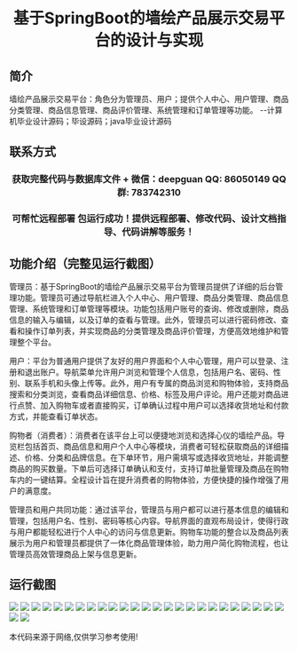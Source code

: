<p><h1 align="center">基于SpringBoot的墙绘产品展示交易平台的设计与实现</h1></p>

## 简介
墙绘产品展示交易平台：角色分为管理员、用户；提供个人中心、用户管理、商品分类管理、商品信息管理、商品评价管理、系统管理和订单管理等功能。    --计算机毕业设计源码；毕设源码；java毕业设计源码


## 联系方式
<p><h3 align="center">获取完整代码与数据库文件 + 微信：deepguan QQ: 86050149 QQ群: 783742310</h3></p>
<p><h3 align="center">可帮忙远程部署 包运行成功！提供远程部署、修改代码、设计文档指导、代码讲解等服务！</h3></p>

## 功能介绍（完整见运行截图）
管理员：基于SpringBoot的墙绘产品展示交易平台为管理员提供了详细的后台管理功能。管理员可通过导航栏进入个人中心、用户管理、商品分类管理、商品信息管理、系统管理和订单管理等模块。功能包括用户账号的查询、修改或删除，商品信息的输入与编辑，以及订单的查看与管理。此外，管理员可以进行密码修改、查看和操作订单列表，并实现商品的分类管理及商品评价管理，方便高效地维护和管理整个平台。

用户：平台为普通用户提供了友好的用户界面和个人中心管理，用户可以登录、注册和退出账户。导航菜单允许用户浏览和管理个人信息，包括用户名、密码、性别、联系手机和头像上传等。此外，用户有专属的商品浏览和购物体验，支持商品搜索和分类浏览，查看商品详细信息、价格、标签及用户评论。用户还能对商品进行点赞、加入购物车或者直接购买，订单确认过程中用户可以选择收货地址和付款方式，并能查看订单状态。

购物者（消费者）：消费者在该平台上可以便捷地浏览和选择心仪的墙绘产品。导览栏包括首页、商品信息和用户个人中心等模块，消费者可轻松获取商品的详细描述、价格、分类和品牌信息。在下单环节，用户需填写或选择收货地址，并能调整商品的购买数量。下单后可选择订单确认和支付，支持订单批量管理及商品在购物车内的一键结算。全程设计旨在提升消费者的购物体验，方便快捷的操作增强了用户的满意度。

管理员和用户共同功能：通过该平台，管理员与用户都可以进行基本信息的编辑和管理，包括用户名、性别、密码等核心内容。导航界面的直观布局设计，使得行政与用户都能轻松进行个人中心的访问与信息更新。购物车功能的整合以及商品列表展示为用户和管理员都提供了一体化商品管理体验，助力用户简化购物流程，也让管理员高效管理商品上架与信息更新。


## 运行截图
![](https://bs-1329754181.cos.ap-shanghai.myqcloud.com/spring/MuralProductDisplayTradingPlatformDesignAndImplementation/img/001.jpg)
![](https://bs-1329754181.cos.ap-shanghai.myqcloud.com/spring/MuralProductDisplayTradingPlatformDesignAndImplementation/img/002.jpg)
![](https://bs-1329754181.cos.ap-shanghai.myqcloud.com/spring/MuralProductDisplayTradingPlatformDesignAndImplementation/img/003.jpg)
![](https://bs-1329754181.cos.ap-shanghai.myqcloud.com/spring/MuralProductDisplayTradingPlatformDesignAndImplementation/img/004.jpg)
![](https://bs-1329754181.cos.ap-shanghai.myqcloud.com/spring/MuralProductDisplayTradingPlatformDesignAndImplementation/img/005.jpg)
![](https://bs-1329754181.cos.ap-shanghai.myqcloud.com/spring/MuralProductDisplayTradingPlatformDesignAndImplementation/img/006.jpg)
![](https://bs-1329754181.cos.ap-shanghai.myqcloud.com/spring/MuralProductDisplayTradingPlatformDesignAndImplementation/img/007.jpg)
![](https://bs-1329754181.cos.ap-shanghai.myqcloud.com/spring/MuralProductDisplayTradingPlatformDesignAndImplementation/img/008.jpg)
![](https://bs-1329754181.cos.ap-shanghai.myqcloud.com/spring/MuralProductDisplayTradingPlatformDesignAndImplementation/img/009.jpg)
![](https://bs-1329754181.cos.ap-shanghai.myqcloud.com/spring/MuralProductDisplayTradingPlatformDesignAndImplementation/img/010.jpg)
![](https://bs-1329754181.cos.ap-shanghai.myqcloud.com/spring/MuralProductDisplayTradingPlatformDesignAndImplementation/img/011.jpg)
![](https://bs-1329754181.cos.ap-shanghai.myqcloud.com/spring/MuralProductDisplayTradingPlatformDesignAndImplementation/img/012.jpg)
![](https://bs-1329754181.cos.ap-shanghai.myqcloud.com/spring/MuralProductDisplayTradingPlatformDesignAndImplementation/img/013.jpg)
![](https://bs-1329754181.cos.ap-shanghai.myqcloud.com/spring/MuralProductDisplayTradingPlatformDesignAndImplementation/img/014.jpg)
![](https://bs-1329754181.cos.ap-shanghai.myqcloud.com/spring/MuralProductDisplayTradingPlatformDesignAndImplementation/img/015.jpg)
![](https://bs-1329754181.cos.ap-shanghai.myqcloud.com/spring/MuralProductDisplayTradingPlatformDesignAndImplementation/img/016.jpg)
![](https://bs-1329754181.cos.ap-shanghai.myqcloud.com/spring/MuralProductDisplayTradingPlatformDesignAndImplementation/img/017.jpg)
![](https://bs-1329754181.cos.ap-shanghai.myqcloud.com/spring/MuralProductDisplayTradingPlatformDesignAndImplementation/img/018.jpg)
![](https://bs-1329754181.cos.ap-shanghai.myqcloud.com/spring/MuralProductDisplayTradingPlatformDesignAndImplementation/img/019.jpg)
![](https://bs-1329754181.cos.ap-shanghai.myqcloud.com/spring/MuralProductDisplayTradingPlatformDesignAndImplementation/img/020.jpg)
![](https://bs-1329754181.cos.ap-shanghai.myqcloud.com/spring/MuralProductDisplayTradingPlatformDesignAndImplementation/img/021.jpg)
![](https://bs-1329754181.cos.ap-shanghai.myqcloud.com/spring/MuralProductDisplayTradingPlatformDesignAndImplementation/img/022.jpg)
![](https://bs-1329754181.cos.ap-shanghai.myqcloud.com/spring/MuralProductDisplayTradingPlatformDesignAndImplementation/img/023.jpg)
![](https://bs-1329754181.cos.ap-shanghai.myqcloud.com/spring/MuralProductDisplayTradingPlatformDesignAndImplementation/img/024.jpg)
![](https://bs-1329754181.cos.ap-shanghai.myqcloud.com/spring/MuralProductDisplayTradingPlatformDesignAndImplementation/img/025.jpg)
![](https://bs-1329754181.cos.ap-shanghai.myqcloud.com/spring/MuralProductDisplayTradingPlatformDesignAndImplementation/img/026.jpg)
![](https://bs-1329754181.cos.ap-shanghai.myqcloud.com/spring/MuralProductDisplayTradingPlatformDesignAndImplementation/img/027.jpg)

<p>本代码来源于网络,仅供学习参考使用!</p>
